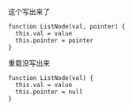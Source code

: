 这个写出来了
```code
function ListNode(val, pointer) {
  this.val = value
  this.pointer = pointer
}
```

重载没写出来
```
function ListNode(val) {
  this.val = value
  this.pointer = null
}
```
